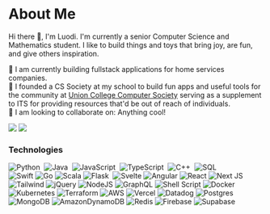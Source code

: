 # About Me

Hi there 👋, I'm Luodi. I'm currently a senior Computer Science and Mathematics student. I like to build things and toys that bring joy, are fun, and give others inspiration. 

📖 I am currently building fullstack applications for home services companies. <br>
🐶 I founded a CS Society at my school to build fun apps and useful tools for the community at [Union College Computer Society](https://github.com/Union-College-Computer-Society) serving as a supplement to ITS for providing resources that'd be out of reach of individuals. <br>
👯 I am looking to collaborate on: Anything cool! <br>

[![](https://img.shields.io/badge/linkedin-%230077B5.svg?&style=for-the-badge&logo=linkedin&logoColor=white)](https://www.linkedin.com/in/luodiwang/)
[![](https://img.shields.io/badge/Gmail-D14836?style=for-the-badge&logo=gmail&logoColor=white)](mailto:luodiw9@gmail.com)

### Technologies
![Python](https://img.shields.io/badge/-Python-05122A?style=flat&logo=python)&nbsp;
![Java](https://img.shields.io/badge/Java-05122A?style=flat&logo=openjdk&logoColor=white)&nbsp;
![JavaScript](https://img.shields.io/badge/-JavaScript-05122A?style=flat&logo=javascript)&nbsp;
![TypeScript](https://img.shields.io/badge/-TypeScript-05122A?style=flat&logo=typescript)&nbsp;
![C++](https://img.shields.io/badge/-C++-05122A?style=flat&logo=C%2B%2B&logoColor=00599C)&nbsp;
![SQL](https://img.shields.io/badge/SQL-05122A?style=flat&logo=postgresql&logoColor=lightblue)\
![Swift](https://img.shields.io/badge/Swift-05122A?style=flat&logo=swift&logoColor=orange)
![Go](https://img.shields.io/badge/Go-05122A?style=flat&logo=go&logoColor=white)
![Scala](https://img.shields.io/badge/Scala-05122A?style=flat&logo=scala&logoColor=white)
![Flask](https://img.shields.io/badge/-Flask-05122A?style=flat&logo=flask)&nbsp;
![Svelte](https://img.shields.io/badge/Svelte-05122A?style=flat&logo=svelte&logoColor=FF3E00)
![Angular](https://img.shields.io/badge/Angular-05122A?style=flat&logo=Angular&logoColor=red)
![React](https://img.shields.io/badge/React-05122A?style=flat&logo=react&logoColor=61DAFB)
![Next JS](https://img.shields.io/badge/Next-05122A?style=flat&logo=next.js&logoColor=white)
![Tailwind](https://img.shields.io/badge/Tailwind_CSS-05122A?style=flat&logo=tailwind-css&logoColor=white)
![jQuery](https://img.shields.io/badge/jquery-05122A?style=flat&logo=jquery&logoColor=white)
![NodeJS](https://img.shields.io/badge/node.js-05122A?style=flat&logo=node.js&logoColor=white)
![GraphQL](https://img.shields.io/badge/GraphQL-05122A?style=flat&logo=graphql&logoColor=white)
![Shell Script](https://img.shields.io/badge/shell-05122A?style=flat&logo=shell&logoColor=white)
![Docker](https://img.shields.io/badge/Docker-05122A?style=flat&logo=Docker&logoColor=white)
![Kubernetes](https://img.shields.io/badge/Kubernetes-05122A?style=flat&logo=Kubernetes&logoColor=white)
![Terraform](https://img.shields.io/badge/Terraform-05122A?style=flat&logo=Terraform&logoColor=white)
![AWS](https://img.shields.io/badge/AWS-05122A?style=flat&logo=AWS&logoColor=white)
![Vercel](https://img.shields.io/badge/Vercel-05122A?style=flat&logo=Vercel&logoColor=white)
![Datadog](https://img.shields.io/badge/Datadog-05122A?style=flat&logo=Datadog&logoColor=white)
![Postgres](https://img.shields.io/badge/Postgres-05122A?style=flat&logo=Postgresql&logoColor=white)
![MongoDB](https://img.shields.io/badge/MongoDB-05122A?style=flat&logo=MongoDB&logoColor=white)
![AmazonDynamoDB](https://img.shields.io/badge/AmazonDynamoDB-05122A?style=flat&logo=AmazonDynamoDB&logoColor=white)
![Redis](https://img.shields.io/badge/Redis-05122A?style=flat&logo=Redis&logoColor=white)
![Firebase](https://img.shields.io/badge/Firebase-05122A?style=flat&logo=Firebase&logoColor=white)
![Supabase](https://img.shields.io/badge/Supabase-05122A?style=flat&logo=Supabase&logoColor=white)
